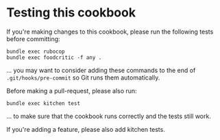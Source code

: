 # Testing this cookbook

If you're making changes to this cookbook, please run the following tests before committing:

    bundle exec rubocop
    bundle exec foodcritic -f any .

... you may want to consider adding these commands to the end of `.git/hooks/pre-commit` so Git runs them automatically.

Before making a pull-request, please also run:

    bundle exec kitchen test

... to make sure that the cookbook runs correctly and the tests still work.

If you're adding a feature, please also add kitchen tests.
